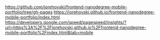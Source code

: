 https://github.com/iorehovski/frontend-nanodegree-mobile-portfolio/tree/gh-pages
https://iorehovski.github.io/frontend-nanodegree-mobile-portfolio/index.html
https://developers.google.com/speed/pagespeed/insights/?url=https%3A%2F%2Fiorehovski.github.io%2Ffrontend-nanodegree-mobile-portfolio%2Findex.html&tab=mobile
